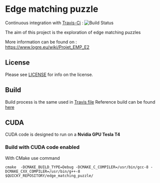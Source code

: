 # Edge matching puzzle

Continuous integration with [Travis-Ci](https://travis-ci.org/quicky2000/edge_matching_puzzle) : ![Build Status](https://travis-ci.org/quicky2000/edge_matching_puzzle.svg?branch=master)

The aim of this project is the exploration of edge matching puzzles


More information can be found on : https://www.logre.eu/wiki/Projet_EMP_E2


License
-------
Please see [LICENSE](LICENSE) for info on the license.

Build
-----

Build process is the same used in [Travis file](.travis.yml)
Reference build can be found [here](https://travis-ci.org/quicky2000/edge_matching_puzzle)


CUDA
-----
CUDA code is designed to run on a **Nvidia GPU Tesla T4**

### Build with CUDA code enabled

With CMake use command

```
cmake  -DCMAKE_BUILD_TYPE=Debug -DCMAKE_C_COMPILER=/usr/bin/gcc-8 -DCMAKE_CXX_COMPILER=/usr/bin/g++-8 $QUICKY_REPOSITORY/edge_matching_puzzle/
```
